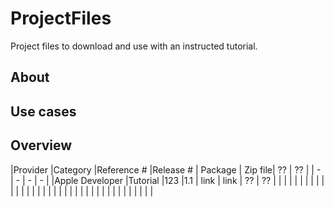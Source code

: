 # ProjectFiles
Project files to download and use with an instructed tutorial.

## About


## Use cases

## Overview

|Provider |Category |Reference # |Release # | Package | Zip file| ?? | ?? |
| - | - | - | - |
|Apple Developer |Tutorial |123 |1.1 | link | link | ?? | ?? |
| | | |  |  |  |  | |
| | | |  |  |  |  | |
| | | |  |  |  |  | |
| | | |  |  |  |  | |
